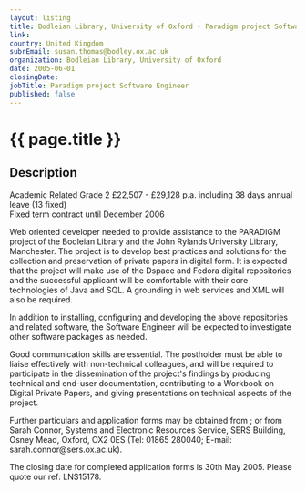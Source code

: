 ```yaml
---
layout: listing
title: Bodleian Library, University of Oxford - Paradigm project Software Engineer
link:
country: United Kingdom
subrEmail: susan.thomas@bodley.ox.ac.uk
organization: Bodleian Library, University of Oxford 
date: 2005-06-01
closingDate: 
jobTitle: Paradigm project Software Engineer
published: false
---
```



# {{ page.title }}

## Description



<p>Academic Related Grade 2 £22,507 - £29,128 p.a. including 38 days annual leave (13 fixed)<br/> 
Fixed term contract until December 2006</p>

<p>Web oriented developer needed to provide assistance to the PARADIGM project <a href="http://www.paradigm.ac.uk"><http://www.paradigm.ac.uk></a> of the Bodleian Library and the John Rylands University Library, Manchester. The project is to develop best practices and solutions for the collection and preservation of private papers in digital form. It is expected that the project will make use of the Dspace and Fedora digital repositories and the successful applicant will be comfortable with their core technologies of Java and SQL. A grounding in web services and XML will also be required. </p>

<p>In addition to installing, configuring and developing the above repositories and related software, the Software Engineer will be expected to investigate other software packages as needed.</p> 

<p>Good communication skills are essential. The postholder must be able to liaise effectively with non-technical colleagues, and will be required to participate in the dissemination of the project's findings by producing technical and end-user documentation, contributing to a Workbook on Digital Private Papers, and giving presentations on technical aspects of the project.</p>

<p>Further particulars and application forms may be obtained from <a href="http://www.sers.ox.ac.uk/vacancies/"><http://www.sers.ox.ac.uk/vacancies/></a>; or from Sarah Connor, Systems and Electronic Resources Service, SERS Building, Osney Mead, Oxford, OX2 0ES (Tel: 01865 280040; E-mail: sarah.connor@sers.ox.ac.uk). </p>

<p>The closing date for completed application forms is 30th May 2005. Please quote our ref: LNS15178.</p>
